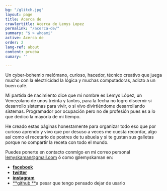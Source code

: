 ```yaml
---
bg: "/glitch.jpg"
layout: page
title: Acerca de
crawlertitle: Acerca de Lemys Lopez
permalink: "/acerca-de/"
summary: "$ > whoami"
active: Acerca de
order: 2
lang-ref: about
content: prueba
sumary: ''

---
```

Un cyber-bohemio melómano, curioso, hacedor, técnico creativo que juega mucho con la electricidad la lógica y muchas computadoras, adicto a un buen café.

Mi partida de nacimiento dice que mi nombre es Lemys López, un Venezolano de unos treinta y tantos, para la fecha no logro discernir si desarrollo sistemas para vivir, o si vivo divirtiéndome desarrollando sistemas. Programador por ocupación pero no de profesión pues es a lo que dedico la mayoría de mi tiempo.

He creado estas páginas honestamente para organizar todo eso que por curioso aprendo y vivo que por desuso a veces me cuesta recordar, algo así como el recetario de postres de tu abuela y si te gustan sus galletas porque no compartir la receta con todo el mundo.

Puedes ponerte en contacto conmigo en mi correo personal [lemyskaman@gmail.com](mailto:lemyskaman@gmail.com) ó como @lemyskaman en:

* [**facebook**](https://www.facebook.com/lemyskaman "Facebook")
* [**twitter**](https://twitter.com/lemyskaman)
* [**instagram**](https://www.instagram.com/lemyskaman/ "Instagram")
* [**github **](http://github.com/lemyskaman "Github")a pesar que tengo pensado dejar de usarlo